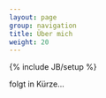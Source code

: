 ```yaml
---
layout: page
group: navigation
title: Über mich
weight: 20
---
```

{% include JB/setup %}

folgt in Kürze...
